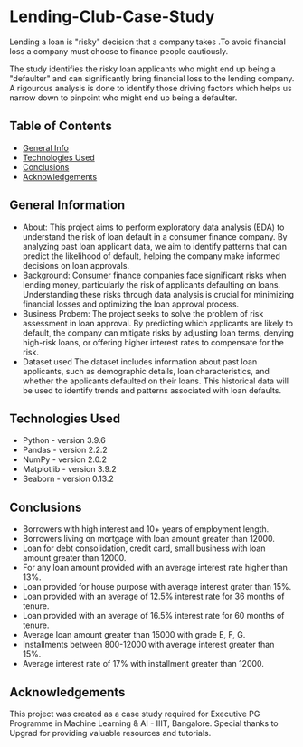 # Lending-Club-Case-Study
Lending a loan is "risky" decision that a company takes .To avoid financial loss a company must choose to finance people cautiously.

The study identifies the risky loan applicants who might end up being a "defaulter" and can significantly bring financial loss to the lending company.
A rigourous analysis is done to identify those driving factors which helps us narrow down to pinpoint who might end up being a defaulter.


## Table of Contents
* [General Info](#general-information)
* [Technologies Used](#technologies-used)
* [Conclusions](#conclusions)
* [Acknowledgements](#acknowledgements)

## General Information
- About:
This project aims to perform exploratory data analysis (EDA) to understand the risk of loan default in a consumer finance company. By analyzing past loan applicant data, we aim to identify patterns that can predict the likelihood of default, helping the company make informed decisions on loan approvals.
- Background:
Consumer finance companies face significant risks when lending money, particularly the risk of applicants defaulting on loans. Understanding these risks through data analysis is crucial for minimizing financial losses and optimizing the loan approval process.
- Business Probem:
The project seeks to solve the problem of risk assessment in loan approval. By predicting which applicants are likely to default, the company can mitigate risks by adjusting loan terms, denying high-risk loans, or offering higher interest rates to compensate for the risk.
- Dataset used
The dataset includes information about past loan applicants, such as demographic details, loan characteristics, and whether the applicants defaulted on their loans. This historical data will be used to identify trends and patterns associated with loan defaults.

## Technologies Used
- Python - version 3.9.6
- Pandas - version 2.2.2
- NumPy - version 2.0.2
- Matplotlib - version 3.9.2
- Seaborn - version 0.13.2

## Conclusions
- Borrowers with high interest and 10+ years of employment length.
- Borrowers living on mortgage with loan amount greater than 12000.
- Loan for debt consolidation, credit card, small business with loan amount greater than 12000.
- For any loan amount provided with an average interest rate higher than 13%.
- Loan provided for house purpose with average interest grater than 15%.
- Loan provided with an average of 12.5% interest rate for 36 months of tenure.
- Loan provided with an average of 16.5% interest rate for 60 months of tenure.
- Average loan amount greater than 15000 with grade E, F, G.
- Installments between 800-12000 with average interest greater than 15%.
- Average interest rate of 17% with installment greater than 12000.

## Acknowledgements
This project was created as a case study required for Executive PG Programme in Machine Learning & AI - IIIT, Bangalore. Special thanks to Upgrad for providing valuable resources and tutorials.
